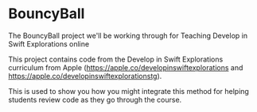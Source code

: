 # BouncyBall
The BouncyBall project we'll be working through for Teaching Develop in Swift Explorations online

This project contains code from the Develop in Swift Explorations curriculum from Apple (https://apple.co/developinswiftexplorations and https://apple.co/developinswiftexplorationstg).

This is used to show you how you might integrate this method for helping students review code as they go through the course.
